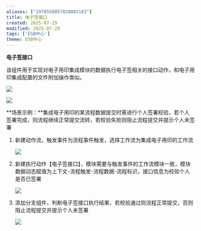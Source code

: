 ```yaml
---
aliases: ["1970550057820802183"]
title: 电子签接口
created: 2025-07-29
modified: 2025-07-29
tags: ['ESB中心']
theme: ESB中心
---
```


**电子签接口**

该组件用于实现对电子用印集成模块的数据执行电子签相关的接口动作，和电子用印集成配置的文件附加操作类似。

![](https://myhelpdoc.oss-cn-heyuan.aliyuncs.com/mdimages/63113e6c88c5545a798ce40e95ff433b.jpg)

![](https://myhelpdoc.oss-cn-heyuan.aliyuncs.com/mdimages/254590e7a8c022f3310bf94aa891c702.jpg)

**场景示例：**集成电子用印的某流程数据提交时需进行个人签署校验，若个人签署完成，则流程继续正常提交流转，若校验失败则阻止流程提交并提示个人未签署

1. 新建动作流，触发事件为流程事件触发，选择工作流为集成电子用印的工作流

   ![](https://myhelpdoc.oss-cn-heyuan.aliyuncs.com/mdimages/c42e17b8e9fbc6b2a3e92abfe8818da4.jpg)

2. 新建执行动作【电子签接口】，模块需要与触发事件的工作流模块一致，模块数据动态赋值为上下文-流程触发-流程数据-流程标识，接口信息为校验个人是否已签署

   ![](https://myhelpdoc.oss-cn-heyuan.aliyuncs.com/mdimages/689094d4d4a8c0430a26b67f57e47ae7.jpg)

3. 添加分支组件，判断电子签接口执行结果，若校验通过则流程正常提交，否则阻止流程提交并提示个人未签署

   ![](https://myhelpdoc.oss-cn-heyuan.aliyuncs.com/mdimages/f0636df22820ad234fe2d6e2c3afae45.jpg)

